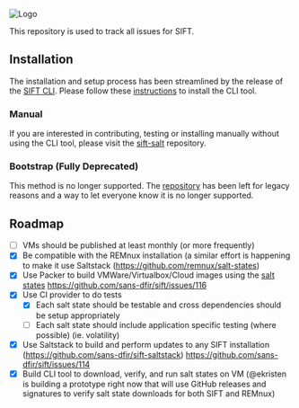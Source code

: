 ![Logo](https://digital-forensics.sans.org/images/sift.png)

This repository is used to track all issues for SIFT. 

## Installation

The installation and setup process has been streamlined by the release of the [SIFT CLI](https://github.com/sans-dfir/sift-cli). Please follow these [instructions](https://github.com/sans-dfir/sift-cli#installation) to install the CLI tool.

### Manual 

If you are interested in contributing, testing or installing manually without using the CLI tool, please visit the [sift-salt](https://github.com/sans-dfir/sift-saltstack) repository.

### Bootstrap (Fully Deprecated)

This method is no longer supported. The [repository](https://github.com/sans-dfir/sift-bootstrap) has been left for legacy reasons and a way to let everyone know it is no longer supported.

## Roadmap

* [ ] VMs should be published at least monthly (or more frequently)
* [x] Be compatible with the REMnux installation (a similar effort is happening to make it use Saltstack (https://github.com/remnux/salt-states)
* [x] Use Packer to build VMWare/Virtualbox/Cloud images using the [salt states](https://github.com/sans-dfir/sift-saltstack) https://github.com/sans-dfir/sift/issues/116
* [x] Use CI provider to do tests
  * [x] Each salt state should be testable and cross dependencies should be setup appropriately
  * [ ] Each salt state should include application specific testing (where possible) (ie. volatility)
* [x] Use Saltstack to build and perform updates to any SIFT installation (https://github.com/sans-dfir/sift-saltstack) https://github.com/sans-dfir/sift/issues/114
* [x] Build CLI tool to download, verify, and run salt states on VM (@ekristen is building a prototype right now that will use GitHub releases and signatures to verify salt state downloads for both SIFT and REMnux)
